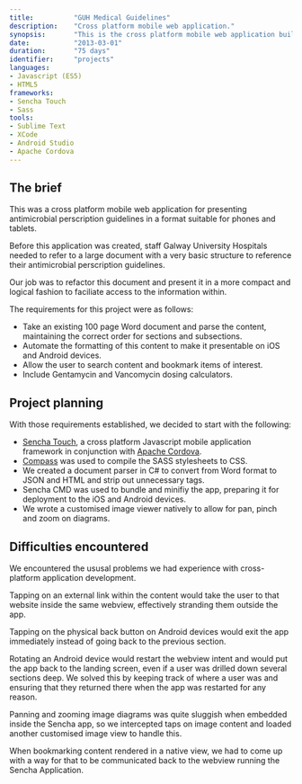 ```yaml
---
title: 			"GUH Medical Guidelines"
description:	"Cross platform mobile web application."
synopsis:		"This is the cross platform mobile web application built for Anroid and iOS using Sencha Touch."
date:			"2013-03-01"
duration:		"75 days"
identifier:		"projects"
languages: 		
- Javascript (ES5)
- HTML5
frameworks:
- Sencha Touch
- Sass
tools:
- Sublime Text
- XCode
- Android Studio
- Apache Cordova
---
```


## The brief
This was a cross platform mobile web application for presenting antimicrobial perscription guidelines in a format suitable for phones and tablets.

Before this application was created, staff Galway University Hospitals needed to refer to a large document with a very basic structure to reference their antimicrobial perscription guidelines. 

Our job was to refactor this document and present it in a more compact and logical fashion to faciliate access to the information within.

The requirements for this project were as follows:

- Take an existing 100 page Word document and parse the content, maintaining the correct order for sections and subsections.
- Automate the formatting of this content to make it presentable on iOS and Android devices.
- Allow the user to search content and bookmark items of interest.
- Include Gentamycin and Vancomycin dosing calculators.

## Project planning
With those requirements established, we decided to start with the following:

- [Sencha Touch](https://www.sencha.com/products/touch/), a cross platform Javascript mobile application framework in conjunction with [Apache Cordova](https://cordova.apache.org/).
- [Compass](http://compass-style.org/) was used to compile the SASS stylesheets to CSS.
- We created a document parser in C# to convert from Word format to JSON and HTML and strip out unnecessary tags.
- Sencha CMD was used to bundle and minifiy the app, preparing it for deployment to the iOS and Android devices.
- We wrote a customised image viewer natively to allow for pan, pinch and zoom on diagrams.

## Difficulties encountered
We encountered the ususal problems we had experience with cross-platform application development. 

Tapping on an external link within the content would take the user to that website inside the same webview, effectively stranding them outside the app.

Tapping on the physical back button on Android devices would exit the app immediately instead of going back to the previous section. 

Rotating an Android device would restart the webview intent and would put the app back to the landing screen, even if a user was drilled down several sections deep. We solved this by keeping track of where a user was and ensuring that they returned there when the app was restarted for any reason.

Panning and zooming image diagrams was quite sluggish when embedded inside the Sencha app, so we intercepted taps on image content and loaded another customised image view to handle this. 

When bookmarking content rendered in a native view, we had to come up with a way for that to be communicated back to the webview running the Sencha Application.



